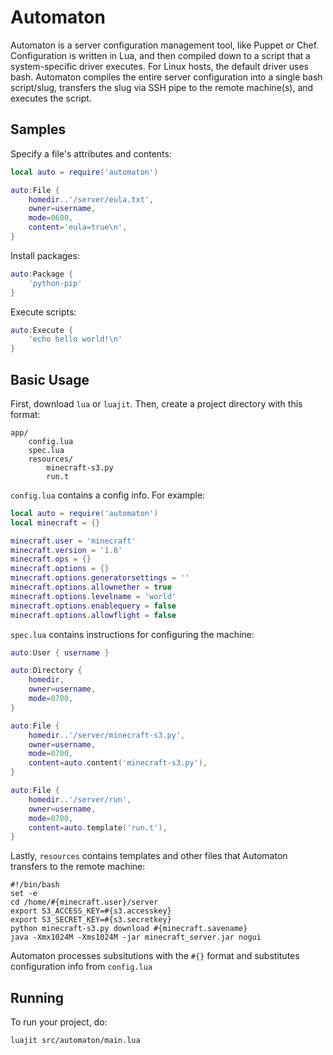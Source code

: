 Automaton
=========

Automaton is a server configuration management tool, like Puppet or Chef.
Configuration is written in Lua, and then compiled down to a script that a
system-specific driver executes. For Linux hosts, the default driver uses bash.
Automaton compiles the entire server configuration into a single bash
script/slug, transfers the slug via SSH pipe to the remote machine(s), and executes
the script.

Samples
-------

Specify a file's attributes and contents:

```lua
local auto = require('automaton')

auto:File {
    homedir..'/server/eula.txt',
    owner=username,
    mode=0600,
    content='eula=true\n',
}
```

Install packages:

```lua
auto:Package { 
    'python-pip' 
}
```

Execute scripts:

```lua
auto:Execute { 
    'echo hello world!\n' 
}
```


Basic Usage
-----------

First, download `lua` or `luajit`. Then, create a project directory with this format:

```
app/
    config.lua
    spec.lua
    resources/
        minecraft-s3.py
        run.t
```

`config.lua` contains a config info. For example:

```lua
local auto = require('automaton')
local minecraft = {}

minecraft.user = 'minecraft'
minecraft.version = '1.8'
minecraft.ops = {}
minecraft.options = {}
minecraft.options.generatorsettings = ''
minecraft.options.allownether = true
minecraft.options.levelname = 'world'
minecraft.options.enablequery = false
minecraft.options.allowflight = false
```

`spec.lua` contains instructions for configuring the machine:

```lua
auto:User { username }

auto:Directory {
    homedir,
    owner=username,
    mode=0700,
}

auto:File {
    homedir..'/server/minecraft-s3.py',
    owner=username,
    mode=0700,
    content=auto.content('minecraft-s3.py'),
}

auto:File {
    homedir..'/server/run',
    owner=username,
    mode=0700,
    content=auto.template('run.t'),
}
```

Lastly, `resources` contains templates and other files that Automaton transfers to the remote machine:

```
#!/bin/bash
set -e
cd /home/#{minecraft.user}/server
export S3_ACCESS_KEY=#{s3.accesskey}
export S3_SECRET_KEY=#{s3.secretkey}
python minecraft-s3.py download #{minecraft.savename}
java -Xmx1024M -Xms1024M -jar minecraft_server.jar nogui
```

Automaton processes subsitutions with the `#{}` format and substitutes configuration info from `config.lua`

Running
-------

To run your project, do:

```
luajit src/automaton/main.lua
```

